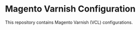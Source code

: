 Magento Varnish Configuration
=============================

This repository contains Magento Varnish (VCL) configurations.
